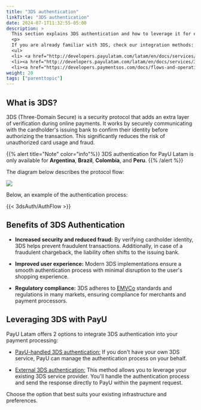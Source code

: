 ```yaml
---
title: "3DS authentication"
linkTitle: "3DS authentication"
date: 2024-07-1T11:32:55-05:00
description: >
  This section explains 3DS authentication and how to leverage it for enhanced security in your PayU payment processing.
  <p>
  If you are already familiar with 3DS, check our integration methods:
  <ul>
  <li> <a href="http://developers.payulatam.com/latam/en/docs/services/3dsauthentication/payu-handled-3ds-authentication.html" target="_blank">PayU-handled 3DS authentication: </a>Let PayU manage the authentication process for you. 
  <li><a href="http://developers.payulatam.com/latam/en/docs/services/3dsauthentication/external-3ds-authentication.html" target="_blank">External 3DS authentication: </a>Integrate your existing 3DS service with PayU.  
  <li><a href="https://developers.paymentsos.com/docs/flows-and-operations/three-d-secure-two.html" target="_blank">PaymentsOS 3DS authentication: </a>If you are leveraging PaymentsOS with the PayU Hub.
weight: 20
tags: ["parenttopic"]
---
```


## What is 3DS?
3DS (Three-Domain Secure) is a security protocol that adds an extra layer of verification during online payments. It works by securely communicating with the cardholder's issuing bank to confirm their identity before authorizing the transaction. This significantly reduces the risk of unauthorized card usage and fraud.

{{% alert title="Note" color="info"%}}
3DS authentication for PayU Latam is only available for **Argentina**, **Brazil**, **Colombia**, and **Peru**.
{{% /alert %}}

The diagram below describes the protocol flow:

![](/assets/3DS/3DS_FLOW_EN.png)

Below, an example of the authentication process:

{{< 3dsAuth/AuthFlow >}}

## Benefits of 3DS Authentication

* **Increased security and reduced fraud:** By verifying cardholder identity, 3DS helps prevent fraudulent transactions. Additionally, in case of a fraudulent chargeback, the liability often shifts to the issuing bank.

* **Improved user experience:** Modern 3DS implementations ensure a smooth authentication process with minimal disruption to the user's shopping experience.

* **Regulatory compliance:** 3DS adheres to <a href="https://www.emvco.com/emv-technologies/3d-secure/" target="_blank">EMVCo</a> standards and regulations in many markets, ensuring compliance for merchants and payment processors.

## Leveraging 3DS with PayU 
PayU Latam offers 2 options to integrate 3DS authentication into your payment processing:

* <a href="http://developers.payulatam.com/latam/en/docs/services/3dsauthentication/payu-handled-3ds-authentication.html" target="_blank">PayU-handled 3DS authentication:</a> If you don't have your own 3DS service, PayU can manage the authentication process on your behalf.

* <a href="http://developers.payulatam.com/latam/en/docs/services/3dsauthentication/external-3ds-authentication.html" target="_blank">External 3DS authentication:</a> This method allows you to leverage your existing 3DS service provider. You'll handle the authentication process and send the response directly to PayU within the payment request.

Choose the option that best suits your existing infrastructure and preferences.

